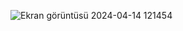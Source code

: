 ![Ekran görüntüsü 2024-04-14 121454](https://github.com/oulaKhaled/e-commerce/assets/126021776/288d2796-9662-4738-935f-1a3fee96fcc3)

